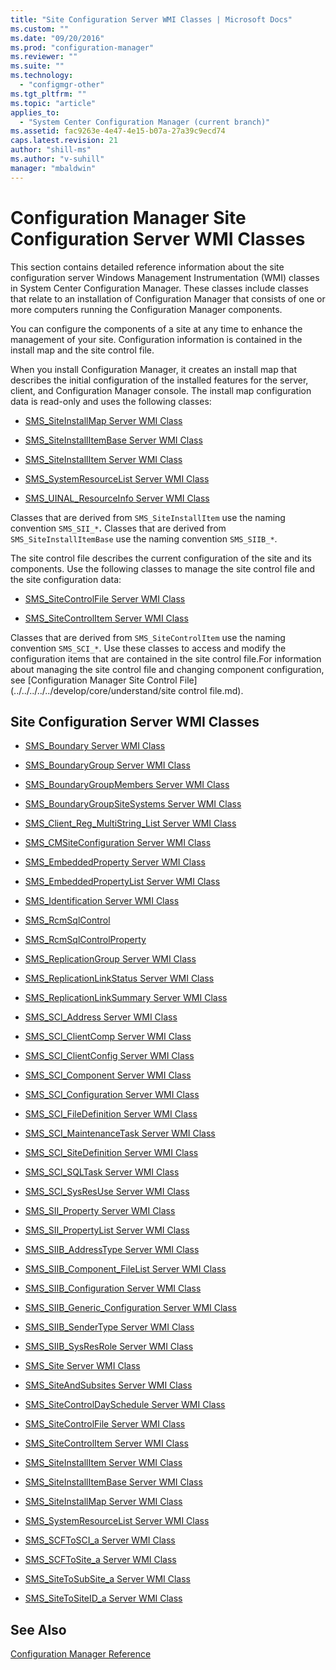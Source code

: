 ```yaml
---
title: "Site Configuration Server WMI Classes | Microsoft Docs"
ms.custom: ""
ms.date: "09/20/2016"
ms.prod: "configuration-manager"
ms.reviewer: ""
ms.suite: ""
ms.technology:
  - "configmgr-other"
ms.tgt_pltfrm: ""
ms.topic: "article"
applies_to:
  - "System Center Configuration Manager (current branch)"
ms.assetid: fac9263e-4e47-4e15-b07a-27a39c9ecd74
caps.latest.revision: 21
author: "shill-ms"
ms.author: "v-suhill"
manager: "mbaldwin"
---
```

# Configuration Manager Site Configuration Server WMI Classes
This section contains detailed reference information about the site configuration server Windows Management Instrumentation (WMI) classes in System Center Configuration Manager. These classes include classes that relate to an installation of Configuration Manager that consists of one or more computers running the Configuration Manager components.  

 You can configure the components of a site at any time to enhance the management of your site. Configuration information is contained in the install map and the site control file.  

 When you install Configuration Manager, it creates an install map that describes the initial configuration of the installed features for the server, client, and Configuration Manager console. The install map configuration data is read-only and uses the following classes:  

-   [SMS_SiteInstallMap Server WMI Class](../../../../../develop/reference/core/servers/configure/sms_siteinstallmap-server-wmi-class.md)  

-   [SMS_SiteInstallItemBase Server WMI Class](../../../../../develop/reference/core/servers/configure/sms_siteinstallitembase-server-wmi-class.md)  

-   [SMS_SiteInstallItem Server WMI Class](../../../../../develop/reference/core/servers/configure/sms_siteinstallitem-server-wmi-class.md)  

-   [SMS_SystemResourceList Server WMI Class](../../../../../develop/reference/core/servers/configure/sms_systemresourcelist-server-wmi-class.md)  

-   [SMS_UINAL_ResourceInfo Server WMI Class](../../../../../develop/reference/misc/sms_uinal_resourceinfo-server-wmi-class.md)  

 Classes that are derived from `SMS_SiteInstallItem` use the naming convention `SMS_SII_*`**.** Classes that are derived from `SMS_SiteInstallItemBase` use the naming convention `SMS_SIIB_*`.  

 The site control file describes the current configuration of the site and its components. Use the following classes to manage the site control file and the site configuration data:  

-   [SMS_SiteControlFile Server WMI Class](../../../../../develop/reference/core/servers/configure/sms_sitecontrolfile-server-wmi-class.md)  

-   [SMS_SiteControlItem Server WMI Class](../../../../../develop/reference/core/servers/configure/sms_sitecontrolitem-server-wmi-class.md)  

 Classes that are derived from `SMS_SiteControlItem` use the naming convention `SMS_SCI_*`. Use these classes to access and modify the configuration items that are contained in the site control file.For information about managing the site control file and changing component configuration, see [Configuration Manager Site Control File](../../../../../develop/core/understand/site control file.md).  

## Site Configuration Server WMI Classes  

-   [SMS_Boundary Server WMI Class](../../../../../develop/reference/core/servers/configure/sms_boundary-server-wmi-class.md)  

-   [SMS_BoundaryGroup Server WMI Class](../../../../../develop/reference/core/servers/configure/sms_boundarygroup-server-wmi-class.md)  

-   [SMS_BoundaryGroupMembers Server WMI Class](../../../../../develop/reference/core/servers/configure/sms_boundarygroupmembers-server-wmi-class.md)  

-   [SMS_BoundaryGroupSiteSystems Server WMI Class](../../../../../develop/reference/core/servers/configure/sms_boundarygroupsitesystems-server-wmi-class.md)  

-   [SMS_Client_Reg_MultiString_List Server WMI Class](../../../../../develop/reference/core/servers/configure/sms_client_reg_multistring_list-server-wmi-class.md)  

-   [SMS_CMSiteConfiguration Server WMI Class](../../../../../develop/reference/core/servers/configure/sms_cmsiteconfiguration-server-wmi-class.md)  

-   [SMS_EmbeddedProperty Server WMI Class](../../../../../develop/reference/core/servers/configure/sms_embeddedproperty-server-wmi-class.md)  

-   [SMS_EmbeddedPropertyList Server WMI Class](../../../../../develop/reference/core/servers/configure/sms_embeddedpropertylist-server-wmi-class.md)  

-   [SMS_Identification Server WMI Class](../../../../../develop/reference/core/servers/configure/sms_identification-server-wmi-class.md)  

-   [SMS_RcmSqlControl](../../../../../develop/reference/core/servers/configure/sms_rcmsqlcontrol-server-wmi-class.md)  

-   [SMS_RcmSqlControlProperty](../../../../../develop/reference/core/servers/configure/sms_rcmsqlcontrolproperty-server-wmi-class.md)  

-   [SMS_ReplicationGroup Server WMI Class](../../../../../develop/reference/core/servers/configure/sms_replicationgroup-server-wmi-class.md)  

-   [SMS_ReplicationLinkStatus Server WMI Class](../../../../../develop/reference/core/servers/configure/sms_replicationlinkstatus-server-wmi-class.md)  

-   [SMS_ReplicationLinkSummary Server WMI Class](../../../../../develop/reference/core/servers/configure/sms_replicationlinksummary-server-wmi-class.md)  

-   [SMS_SCI_Address Server WMI Class](../../../../../develop/reference/core/servers/configure/sms_sci_address-server-wmi-class.md)  

-   [SMS_SCI_ClientComp Server WMI Class](../../../../../develop/reference/core/servers/configure/sms_sci_clientcomp-server-wmi-class.md)  

-   [SMS_SCI_ClientConfig Server WMI Class](../../../../../develop/reference/core/servers/configure/sms_sci_clientconfig-server-wmi-class.md)  

-   [SMS_SCI_Component Server WMI Class](../../../../../develop/reference/core/servers/configure/sms_sci_component-server-wmi-class.md)  

-   [SMS_SCI_Configuration Server WMI Class](../../../../../develop/reference/core/servers/configure/sms_sci_configuration-server-wmi-class.md)  

-   [SMS_SCI_FileDefinition Server WMI Class](../../../../../develop/reference/core/servers/configure/sms_sci_filedefinition-server-wmi-class.md)  

-   [SMS_SCI_MaintenanceTask Server WMI Class](../../../../../develop/reference/core/servers/configure/sms_sci_maintenancetask-server-wmi-class.md)  

-   [SMS_SCI_SiteDefinition Server WMI Class](../../../../../develop/reference/core/servers/configure/sms_sci_sitedefinition-server-wmi-class.md)  

-   [SMS_SCI_SQLTask Server WMI Class](../../../../../develop/reference/core/servers/configure/sms_sci_sqltask-server-wmi-class.md)  

-   [SMS_SCI_SysResUse Server WMI Class](../../../../../develop/reference/core/servers/configure/sms_sci_sysresuse-server-wmi-class.md)  

-   [SMS_SII_Property Server WMI Class](../../../../../develop/reference/core/servers/configure/sms_sii_property-server-wmi-class.md)  

-   [SMS_SII_PropertyList Server WMI Class](../../../../../develop/reference/core/servers/configure/sms_sii_propertylist-server-wmi-class.md)  

-   [SMS_SIIB_AddressType Server WMI Class](../../../../../develop/reference/core/servers/configure/sms_siib_addresstype-server-wmi-class.md)  

-   [SMS_SIIB_Component_FileList Server WMI Class](../../../../../develop/reference/core/servers/configure/sms_siib_component_filelist-server-wmi-class.md)  

-   [SMS_SIIB_Configuration Server WMI Class](../../../../../develop/reference/core/servers/configure/sms_siib_configuration-server-wmi-class.md)  

-   [SMS_SIIB_Generic_Configuration Server WMI Class](../../../../../develop/reference/core/servers/configure/sms_siib_generic_configuration-server-wmi-class.md)  

-   [SMS_SIIB_SenderType Server WMI Class](../../../../../develop/reference/core/servers/configure/sms_siib_sendertype-server-wmi-class.md)  

-   [SMS_SIIB_SysResRole Server WMI Class](../../../../../develop/reference/core/servers/configure/sms_siib_sysresrole-server-wmi-class.md)  

-   [SMS_Site Server WMI Class](../../../../../develop/reference/core/servers/configure/sms_site-server-wmi-class.md)  

-   [SMS_SiteAndSubsites Server WMI Class](../../../../../develop/reference/core/servers/configure/sms_siteandsubsites-server-wmi-class.md)  

-   [SMS_SiteControlDaySchedule Server WMI Class](../../../../../develop/reference/core/servers/configure/sms_sitecontroldayschedule-server-wmi-class.md)  

-   [SMS_SiteControlFile Server WMI Class](../../../../../develop/reference/core/servers/configure/sms_sitecontrolfile-server-wmi-class.md)  

-   [SMS_SiteControlItem Server WMI Class](../../../../../develop/reference/core/servers/configure/sms_sitecontrolitem-server-wmi-class.md)  

-   [SMS_SiteInstallItem Server WMI Class](../../../../../develop/reference/core/servers/configure/sms_siteinstallitem-server-wmi-class.md)  

-   [SMS_SiteInstallItemBase Server WMI Class](../../../../../develop/reference/core/servers/configure/sms_siteinstallitembase-server-wmi-class.md)  

-   [SMS_SiteInstallMap Server WMI Class](../../../../../develop/reference/core/servers/configure/sms_siteinstallmap-server-wmi-class.md)  

-   [SMS_SystemResourceList Server WMI Class](../../../../../develop/reference/core/servers/configure/sms_systemresourcelist-server-wmi-class.md)  

-   [SMS_SCFToSCI_a Server WMI Class](../../../../../develop/reference/core/servers/configure/sms_scftosci_a-server-wmi-class.md)  

-   [SMS_SCFToSite_a Server WMI Class](../../../../../develop/reference/core/servers/configure/sms_scftosite_a-server-wmi-class.md)  

-   [SMS_SiteToSubSite_a Server WMI Class](../../../../../develop/reference/core/servers/configure/sms_sitetosubsite_a-server-wmi-class.md)  

-   [SMS_SiteToSiteID_a Server WMI Class](../../../../../develop/reference/core/servers/configure/sms_sitetositeid_a-server-wmi-class.md)  

## See Also  
 [Configuration Manager Reference](../../../../../develop/reference/configuration-manager-reference.md)
